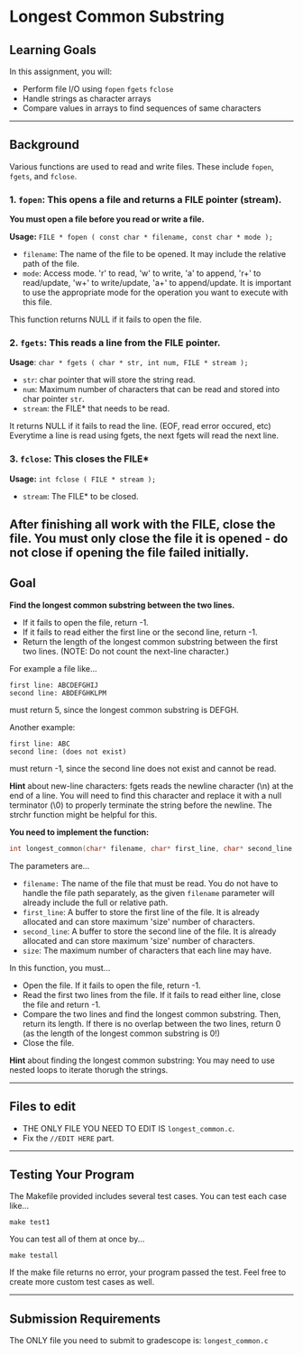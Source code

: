 # Longest Common Substring

## Learning Goals

In this assignment, you will:

- Perform file I/O using `fopen` `fgets` `fclose`
- Handle strings as character arrays
- Compare values in arrays to find sequences of same characters
---
## Background
Various functions are used to read and write files. These include `fopen`, `fgets`, and `fclose`.

### 1. `fopen`: This opens a file and returns a FILE pointer (stream). 
**You must open a file before you read or write a file.**

**Usage:** `FILE * fopen ( const char * filename, const char * mode );`
- `filename`: The name of the file to be opened. It may include the relative path of the file.
- `mode`: Access mode. 'r' to read, 'w' to write, 'a' to append, 'r+' to read/update, 'w+' to write/update, 'a+' to append/update. It is important to use the appropriate mode for the operation you want to execute with this file.

This function returns NULL if it fails to open the file.

### 2. `fgets`: This reads a line from the FILE pointer.

**Usage**: `char * fgets ( char * str, int num, FILE * stream );`
- `str`: char pointer that will store the string read.
- `num`: Maximum number of characters that can be read and stored into char pointer `str`.
- `stream`: the FILE* that needs to be read.

It returns NULL if it fails to read the line. (EOF, read error occured, etc)
Everytime a line is read using fgets, the next fgets will read the next line.

### 3. `fclose`: This closes the FILE*
**Usage:** `int fclose ( FILE * stream );`
- `stream`: The FILE* to be closed.

After finishing all work with the FILE, close the file.
You must only close the file it is opened - do not close if opening the file failed initially.
---
## Goal
**Find the longest common substring between the two lines.**

- If it fails to open the file, return -1.
- If it fails to read either the first line or the second line, return -1.
- Return the length of the longest common substring between the first two lines. (NOTE: Do not count the next-line character.)

For example a file like...
```plaintext
first line: ABCDEFGHIJ
second line: ABDEFGHKLPM
```
must return 5, since the longest common substring is DEFGH.

Another example:
```plaintext
first line: ABC
second line: (does not exist)
```
must return -1, since the second line does not exist and cannot be read.

**Hint** about new-line characters: fgets reads the newline character (\n) at the end of a line. You will need to find this character and replace it with a null terminator (\0) to properly terminate the string before the newline. The strchr function might be helpful for this.

**You need to implement the function:**

```c
int longest_common(char* filename, char* first_line, char* second_line, int size)
```

The parameters are...
- `filename:` The name of the file that must be read. You do not have to handle the file path separately, as the given `filename` parameter will already include the full or relative path.
- `first_line`: A buffer to store the first line of the file. It is already allocated and can store maximum 'size' number of characters.
- `second_line`: A buffer to store the second line of the file. It is already allocated and can store maximum 'size' number of characters.
- `size`: The maximum number of characters that each line may have. 

In this function, you must...

- Open the file. If it fails to open the file, return -1.
- Read the first two lines from the file. If it fails to read either line, close the file and return -1.
- Compare the two lines and find the longest common substring. Then, return its length. If there is no overlap between the two lines, return 0 (as the length of the longest common substring is 0!)
- Close the file.

**Hint** about finding the longest common substring: You may need to use nested loops to iterate thorugh the strings.

---

## **Files to edit**

- THE ONLY FILE YOU NEED TO EDIT IS `longest_common.c`.
- Fix the `//EDIT HERE` part.

---

## **Testing Your Program**

The Makefile provided includes several test cases. You can test each case like...

  ```plaintext
  make test1
  ```
You can test all of them at once by...
  ```plaintext
  make testall
  ```
If the make file returns no error, your program passed the test.
Feel free to create more custom test cases as well.

---

## **Submission Requirements**

The ONLY file you need to submit to gradescope is:
`longest_common.c`